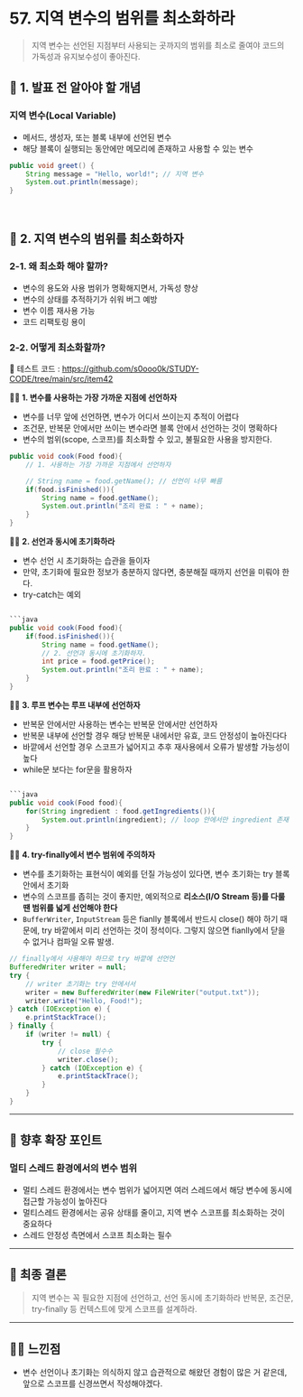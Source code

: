 # 57. 지역 변수의 범위를 최소화하라

> 지역 변수는 선언된 지점부터 사용되는 곳까지의 범위를 최소로 줄여야 코드의 가독성과 유지보수성이 좋아진다.

## 📌 1. 발표 전 알아야 할 개념

### 지역 변수(Local Variable)

- 메서드, 생성자, 또는 블록 내부에 선언된 변수
- 해당 블록이 실행되는 동안에만 메모리에 존재하고 사용할 수 있는 변수

```java
public void greet() {
    String message = "Hello, world!"; // 지역 변수
    System.out.println(message);
}
```

   <br>

## 📕 2. 지역 변수의 범위를 최소화하자

### 2-1. 왜 최소화 해야 할까?

- 변수의 용도와 사용 범위가 명확해지면서, 가독성 향상
- 변수의 상태를 추적하기가 쉬워 버그 예방
- 변수 이름 재사용 가능
- 코드 리팩토링 용이

### 2-2. 어떻게 최소화할까?

🔗 테스트 코드 : https://github.com/s0ooo0k/STUDY-CODE/tree/main/src/item42

☝🏼 <b> 1. 변수를 사용하는 가장 가까운 지점에 선언하자 </b>

- 변수를 너무 앞에 선언하면, 변수가 어디서 쓰이는지 추적이 어렵다
- 조건문, 반복문 안에서만 쓰이는 변수라면 블록 안에서 선언하는 것이 명확하다
- 변수의 범위(scope, 스코프)를 최소화할 수 있고, 불필요한 사용을 방지한다.

```java
public void cook(Food food){
    // 1. 사용하는 가장 가까운 지점에서 선언하자

    // String name = food.getName(); // 선언이 너무 빠름
    if(food.isFinished()){
        String name = food.getName();
        System.out.println("조리 완료 : " + name);
    }
}
```

☝🏼 <b> 2. 선언과 동시에 초기화하라 </b>

- 변수 선언 시 초기화하는 습관을 들이자
- 만약, 초기화에 필요한 정보가 충분하지 않다면, 충분해질 때까지 선언을 미뤄야 한다.
- try-catch는 예외

````java

```java
public void cook(Food food){
    if(food.isFinished()){
        String name = food.getName();
        // 2. 선언과 동시에 초기화하자.
        int price = food.getPrice();
        System.out.println("조리 완료 : " + name);
    }
}
````

☝🏼 <b> 3. 루프 변수는 루프 내부에 선언하자 </b>

- 반복문 안에서만 사용하는 변수는 반복문 안에서만 선언하자
- 반복문 내부에 선언할 경우 해당 반복문 내에서만 유효, 코드 안정성이 높아진다다
- 바깥에서 선언할 경우 스코프가 넓어지고 추후 재사용에서 오류가 발생할 가능성이 높다
- while문 보다는 for문을 활용하자

````java

```java
public void cook(Food food){
    for(String ingredient : food.getIngredients()){
        System.out.println(ingredient); // loop 안에서만 ingredient 존재
    }
}
````

☝🏼 <b> 4. try-finally에서 변수 범위에 주의하자 </b>

- 변수를 초기화하는 표현식이 예외를 던질 가능성이 있다면, 변수 초기화는 try 블록 안에서 초기화
- 변수의 스코프를 좁히는 것이 좋지만, 예외적으로 **리소스(I/O Stream 등)를 다룰 땐 범위를 넓게 선언해야 한다**
- `BufferWriter`, `InputStream` 등은 fianlly 블록에서 반드시 close() 해야 하기 때문에, try 바깥에서 미리 선언하는 것이 정석이다. 그렇지 않으면 fianlly에서 닫을 수 없거나 컴파일 오류 발생.

```java
// finally에서 사용해야 하므로 try 바깥에 선언언
BufferedWriter writer = null;
try {
    // writer 초기화는 try 안에서서
    writer = new BufferedWriter(new FileWriter("output.txt"));
    writer.write("Hello, Food!");
} catch (IOException e) {
    e.printStackTrace();
} finally {
    if (writer != null) {
        try {
            // close 필수수
            writer.close();
        } catch (IOException e) {
            e.printStackTrace();
        }
    }
}
```

---

## 💨 향후 확장 포인트

### 멀티 스레드 환경에서의 변수 범위

- 멀티 스레드 환경에서는 변수 범위가 넓어지면 여러 스레드에서 해당 변수에 동시에 접근할 가능성이 높아진다
- 멀티스레드 환경에서는 공유 상태를 줄이고, 지역 변수 스코프를 최소화하는 것이 중요하다
- 스레드 안정성 측면에서 스코프 최소화는 필수

---

## 🤖 최종 결론

> 지역 변수는 꼭 필요한 지점에 선언하고, 선언 동시에 초기화하라
> 반복문, 조건문, try-finally 등 컨텍스트에 맞게 스코프를 설계하라.

---

## 😶‍🌫️ 느낀점

- 변수 선언이나 초기화는 의식하지 않고 습관적으로 해왔던 경험이 많은 거 같은데, 앞으로 스코프를 신경쓰면서 작성해야겠다.

